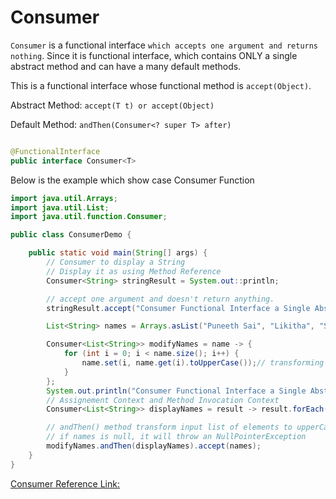 # Consumer

``Consumer`` is a functional interface ``which accepts one argument and returns nothing``. Since it is functional interface, which contains ONLY a single abstract method and can have a many default methods. 

This is a functional interface whose functional method is ``accept(Object)``.

Abstract Method: ``accept(T t) or accept(Object)``

Default Method: ``andThen(Consumer<? super T> after)``

```java

@FunctionalInterface
public interface Consumer<T>

```
Below is the example which show case Consumer Function

```java
import java.util.Arrays;
import java.util.List;
import java.util.function.Consumer;

public class ConsumerDemo {

    public static void main(String[] args) {
        // Consumer to display a String
        // Display it as using Method Reference
        Consumer<String> stringResult = System.out::println;

        // accept one argument and doesn't return anything.
        stringResult.accept("Consumer Functional Interface a Single Abstract Method Using accept(T t) method: Mahendra");

        List<String> names = Arrays.asList("Puneeth Sai", "Likitha", "Sravan", "Bunty", "HrushiKesh");

        Consumer<List<String>> modifyNames = name -> {
            for (int i = 0; i < name.size(); i++) {
                name.set(i, name.get(i).toUpperCase());// transforming String to upperCase
            }
        };
        System.out.println("Consumer Functional Interface a Single Abstract Method Using andthen() method: ");
        // Assignement Context and Method Invocation Context
        Consumer<List<String>> displayNames = result -> result.forEach(System.out::println);

        // andThen() method transform input list of elements to upperCase.
        // if names is null, it will throw an NullPointerException
        modifyNames.andThen(displayNames).accept(names);
    }
}
```
[Consumer Reference Link:](https://docs.oracle.com/javase/8/docs/api/java/util/function/Consumer.html)
